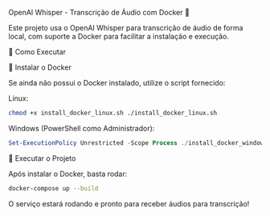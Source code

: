 OpenAI Whisper - Transcrição de Áudio com Docker 🚀

Este projeto usa o OpenAI Whisper para transcrição de áudio de forma local, com suporte a Docker para facilitar a instalação e execução.

📌 Como Executar

🔹 Instalar o Docker

Se ainda não possui o Docker instalado, utilize o script fornecido:

Linux:
``` bash 
chmod +x install_docker_linux.sh ./install_docker_linux.sh
``` 

Windows (PowerShell como Administrador):
``` powershell
Set-ExecutionPolicy Unrestricted -Scope Process ./install_docker_windows.ps1
``` 

🔹 Executar o Projeto

Após instalar o Docker, basta rodar:

``` bash 
docker-compose up --build
```  

O serviço estará rodando e pronto para receber áudios para transcrição!
